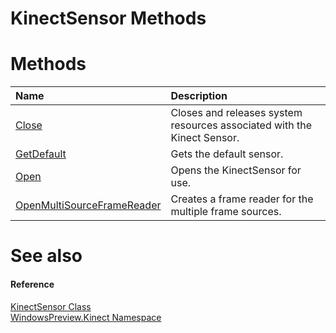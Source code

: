 KinectSensor Methods  
====================  

<span id="publicmethodsSection"></span>

Methods  
=======  

<table>
<colgroup>
<col width="30%" />
<col width="60%" />
</colgroup>
<thead>
<tr class="header">
<th align="left">Name</th>
<th align="left">Description</th>
</tr>
</thead>
<tbody>
<tr class="odd">
<td align="left"><a href="Methods/Close_Method.md">Close</a></td>
<td align="left">Closes and releases system resources associated with the Kinect Sensor.</td>
</tr>
<tr class="even">
<td align="left"><a href="Methods/GetDefault_Method.md">GetDefault</a></td>
<td align="left">Gets the default sensor.</td>
</tr>
<tr class="odd">
<td align="left"><a href="Methods/Open_Method.md">Open</a></td>
<td align="left">Opens the KinectSensor for use.</td>
</tr>
<tr class="even">
<td align="left"><a href="Methods/OpenMultiSourceFrameReader.md">OpenMultiSourceFrameReader</a></td>
<td align="left">Creates a frame reader for the multiple frame sources.</td>
</tr>
</tbody>
</table>

<span id="ID4EI"></span>

See also  
========  

<span id="ID4EK"></span>
#### Reference  

[KinectSensor Class](../KinectSensor_Class.md)  
 [WindowsPreview.Kinect Namespace](../../Kinect.md)  



<!--Please do not edit the data in the comment block below.-->
<!--
TOCTitle : KinectSensor Methods
RLTitle : KinectSensor Methods
KeywordK : KinectSensor class, methods
KeywordA : Methods.T:WindowsPreview.Kinect.KinectSensor
AssetID : Methods.T:WindowsPreview.Kinect.KinectSensor
Locale : en-us
CommunityContent : 1
TargetOS : Windows
TopicType : kbSyntax
DocSet : K4Wv2
ProjType : K4Wv2Proj
Technology : Kinect for Windows
Product : Kinect for Windows SDK v2
productversion : 20
-->
